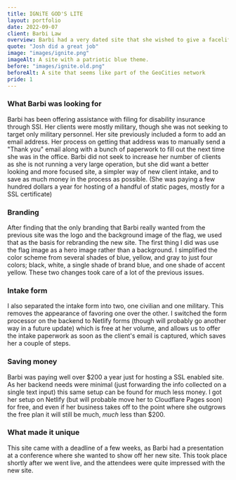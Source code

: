 ```yaml
---
title: IGNiTE GOD'S LITE
layout: portfolio
date: 2022-09-07
client: Barbi Law
overview: Barbi had a very dated site that she wished to give a facelift to, while improving her process flow and saving money in the process. We modernized her site, improved her new client work flow, and saved her over $200 a year in the process.
quote: "Josh did a great job"
image: "images/ignite.png"
imageAlt: A site with a patriotic blue theme.
before: "images/ignite.old.png"
beforeAlt: A site that seems like part of the GeoCities network
pride: 1
---
```


### What Barbi was looking for

Barbi has been offering assistance with filing for disability insurance through SSI. Her clients were mostly military, though she was not seeking to target only military personnel. Her site previously included a form to add an email address. Her process on getting that address was to manually send a "Thank you" email along with a bunch of paperwork to fill out the next time she was in the office. Barbi did not seek to increase her number of clients as she is not running a very large operation, but she did want a better looking and more focused site, a simpler way of new client intake, and to save as much money in the process as possible. (She was paying a few hundred dollars a year for hosting of a handful of static pages, mostly for a SSL certificate)

### Branding

After finding that the only branding that Barbi really wanted from the previous site was the logo and the background image of the flag, we used that as the basis for rebranding the new site. The first thing I did was use the flag image as a hero image rather than a background. I simplified the color scheme from several shades of blue, yellow, and gray to just four colors; black, white, a single shade of brand blue, and one shade of accent yellow. These two changes took care of a lot of the previous issues.

### Intake form

I also separated the intake form into two, one civilian and one military. This removes the appearance of favoring one over the other. I switched the form processor on the backend to Netlify forms (though will probably go another way in a future update) which is free at her volume, and allows us to offer the intake paperwork as soon as the client's email is captured, which saves her a couple of steps.

### Saving money

Barbi was paying well over $200 a year just for hosting a SSL enabled site. As her backend needs were minimal (just forwarding the info collected on a single text input) this same setup can be found for much less money. I got her setup on Netlify (but will probable move her to Cloudflare Pages soon) for free, and even if her business takes off to the point where she outgrows the free plan it will still be much, _much_ less than $200.

### What made it unique

This site came with a deadline of a few weeks, as Barbi had a presentation at a conference where she wanted to show off her new site. This took place shortly after we went live, and the attendees were quite impressed with the new site.
